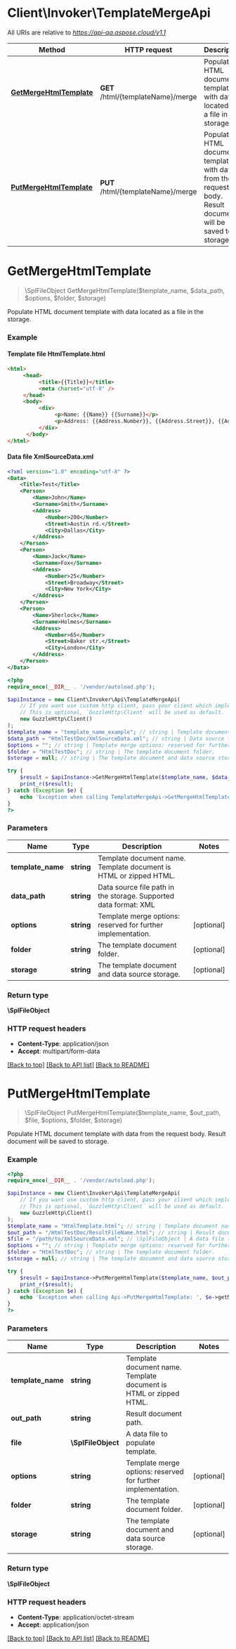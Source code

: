 # Client\Invoker\TemplateMergeApi

All URIs are relative to *https://api-qa.aspose.cloud/v1.1*

Method | HTTP request | Description
------------- | ------------- | -------------
[**GetMergeHtmlTemplate**](TemplateMergeApi.md#GetMergeHtmlTemplate) | **GET** /html/{templateName}/merge | Populate HTML document template with data located as a file in the storage.
[**PutMergeHtmlTemplate**](TemplateMergeApi.md#PutMergeHtmlTemplate) | **PUT** /html/{templateName}/merge | Populate HTML document template with data from the request body. Result document will be saved to storage.


# **GetMergeHtmlTemplate**
> \SplFileObject GetMergeHtmlTemplate($template_name, $data_path, $options, $folder, $storage)

Populate HTML document template with data located as a file in the storage.

### Example

#### Template file HtmlTemplate.html

```html
<html>
     <head>
          <title>{{Title}}</title>
          <meta charset="utf-8" />
     </head>
     <body>
          <div>
               <p>Name: {{Name}} {{Surname}}</p>
               <p>Address: {{Address.Number}}, {{Address.Street}}, {{Address.City}}</p>
          </div>
      </body>
</html>
```

#### Data file XmlSourceData.xml
```xml
<?xml version="1.0" encoding="utf-8" ?>
<Data>
	<Title>Test</Title>
	<Person>
		<Name>John</Name>
		<Surname>Smith</Surname>
		<Address>
			<Number>200</Number>
			<Street>Austin rd.</Street>
			<City>Dallas</City>
		</Address>
	</Person>
	<Person>
		<Name>Jack</Name>
		<Surname>Fox</Surname>
		<Address>
			<Number>25</Number>
			<Street>Broadway</Street>
			<City>New York</City>
		</Address>
	</Person>
	<Person>
		<Name>Sherlock</Name>
		<Surname>Holmes</Surname>
		<Address>
			<Number>65</Number>
			<Street>Baker str.</Street>
			<City>London</City>
		</Address>
	</Person>
</Data>
```

```php
<?php
require_once(__DIR__ . '/vendor/autoload.php');

$apiInstance = new Client\Invoker\Api\TemplateMergeApi(
    // If you want use custom http client, pass your client which implements `GuzzleHttp\ClientInterface`.
    // This is optional, `GuzzleHttp\Client` will be used as default.
    new GuzzleHttp\Client()
);
$template_name = "template_name_example"; // string | Template document name. Template document is HTML or zipped HTML.
$data_path = "HtmlTestDoc/XmlSourceData.xml"; // string | Data source file path in the storage. Supported data format: XML
$options = ""; // string | Template merge options: reserved for further implementation.
$folder = "HtmlTestDoc"; // string | The template document folder.
$storage = null; // string | The template document and data source storage.

try {
    $result = $apiInstance->GetMergeHtmlTemplate($template_name, $data_path, $options, $folder, $storage);
    print_r($result);
} catch (Exception $e) {
    echo 'Exception when calling TemplateMergeApi->GetMergeHtmlTemplate: ', $e->getMessage(), PHP_EOL;
}
?>
```

### Parameters

Name | Type | Description  | Notes
------------- | ------------- | ------------- | -------------
 **template_name** | **string**| Template document name. Template document is HTML or zipped HTML. |
 **data_path** | **string**| Data source file path in the storage. Supported data format: XML |
 **options** | **string**| Template merge options: reserved for further implementation. | [optional]
 **folder** | **string**| The template document folder. | [optional]
 **storage** | **string**| The template document and data source storage. | [optional]

### Return type

**\SplFileObject**

### HTTP request headers

 - **Content-Type**: application/json
 - **Accept**: multipart/form-data

[[Back to top]](#) [[Back to API list]](../../README.md#documentation-for-api-endpoints) [[Back to README]](../../README.md)

# **PutMergeHtmlTemplate**
> \SplFileObject PutMergeHtmlTemplate($template_name, $out_path, $file, $options, $folder, $storage)

Populate HTML document template with data from the request body. Result document will be saved to storage.

### Example
```php
<?php
require_once(__DIR__ . '/vendor/autoload.php');

$apiInstance = new Client\Invoker\Api\TemplateMergeApi(
    // If you want use custom http client, pass your client which implements `GuzzleHttp\ClientInterface`.
    // This is optional, `GuzzleHttp\Client` will be used as default.
    new GuzzleHttp\Client()
);
$template_name = "HtmlTemplate.html"; // string | Template document name. Template document is HTML or zipped HTML.
$out_path = "/HtmlTestDoc/ResultFileName.html"; // string | Result document path.
$file = "/path/to/XmlSourceData.xml"; // \SplFileObject | A data file to populate template.
$options = ""; // string | Template merge options: reserved for further implementation.
$folder = "HtmlTestDoc"; // string | The template document folder.
$storage = null; // string | The template document and data source storage.

try {
    $result = $apiInstance->PutMergeHtmlTemplate($template_name, $out_path, $file, $options, $folder, $storage);
    print_r($result);
} catch (Exception $e) {
    echo 'Exception when calling Api->PutMergeHtmlTemplate: ', $e->getMessage(), PHP_EOL;
}
?>
```

### Parameters

Name | Type | Description  | Notes
------------- | ------------- | ------------- | -------------
 **template_name** | **string**| Template document name. Template document is HTML or zipped HTML. |
 **out_path** | **string**| Result document path. |
 **file** | **\SplFileObject**| A data file to populate template. |
 **options** | **string**| Template merge options: reserved for further implementation. | [optional]
 **folder** | **string**| The template document folder. | [optional]
 **storage** | **string**| The template document and data source storage. | [optional]

### Return type

**\SplFileObject**

### HTTP request headers

 - **Content-Type**: application/octet-stream
 - **Accept**: application/json

[[Back to top]](#) [[Back to API list]](../../README.md#documentation-for-api-endpoints) [[Back to README]](../../README.md)

